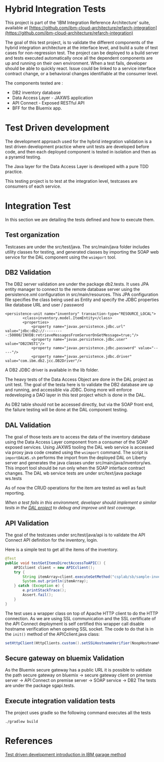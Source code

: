 # Hybrid Integration Tests
This project is part of the 'IBM Integration Reference Architecture' suite, available at [https://github.com/ibm-cloud-architecture/refarch-integration](https://github.com/ibm-cloud-architecture/refarch-integration)

The goal of this test project, is to validate the different components of the hybrid integration architecture at the interface level, and build a suite of test cases for non-regression test. The project can be deployed to a build server and tests executed automatically once all the dependent components are up and running on their own environment. When a test fails, developer should be able to quickly react. Issue could be linked to a service interface contract change, or a behavioral changes identifiable at the consumer level.

The components tested are :
* DB2 inventory database
* Data Access Layer - JAXWS application
* API Connect - Exposed RESTful API
* BFF for the Bluemix app.

# Test Driven development
The development approach used for the hybrid integration validation is a test driven development practice where unit tests are developed before code, and then each deployed component is tested in isolation and then as a pyramid testing.

The Java layer for the Data Access Layer is developed with a pure TDD practice.

This testing  project is to test at the integration level, testcases are consumers of each service.

# Integration Test 
In this section we are detailing the tests defined and how to execute them.
## Test organization
Testcases are under the src/test/java. The src/main/java folder includes utility classes for testing, and generated classes by importing the SOAP web service for the DAL component using the `wsimport` tool.

## DB2 Validation
The DB2 server validation are under the package db2.tests. It uses JPA entity manager to connect to the remote database server using the persistence.xml configuration in src/main/resources. This JPA configuration file specifies the class being used as Entity and specify the JDBC properties like database URL and user / password

```
<persistence-unit name="inventory" transaction-type="RESOURCE_LOCAL">
		<class>inventory.model.ItemEntity</class>
		<properties>
			<property name="javax.persistence.jdbc.url" value="jdbc:db2://---------:50000/INVDB:retrieveMessagesFromServerOnGetMessage=true;"/>
			<property name="javax.persistence.jdbc.user" value="DB2INST1"/>
			<property name="javax.persistence.jdbc.password" value="-----"/>
			<property name="javax.persistence.jdbc.driver" value="com.ibm.db2.jcc.DB2Driver"/>
```
A DB2 JDBC driver is available in the lib folder.

The heavy tests of the Data Access Object are done in the DAL project as unit test. The goal of the testa here is to validate the DB2 database are up and running, and accessible via JDBC. Doing more will enforce redeveloping a DAO layer in this test project which is done in the DAL.

As DB2 table should not be accessed directly, but via the SOAP front end, the failure testing will be done at the DAL component testing.

## DAL Validation
The goal of those tests are to access the data of the inventory database using the Data Access Layer component from a consumer of the SOAP exposed services. Using JAXWS tooling the DAL web service is accessed via proxy java code created using the ```wsimport``` command. The script is ```importDALWS.sh``` performs the import from the deployed DAL on Liberty server and generates the java classes under src/main/java/inventory/ws.
This import tool should be run only when the SOAP interface contract changes. The DAL wb service tests are under src/text/java package ws.tests

As of now the CRUD operations for the item are tested as well as fault reporting.

*When a test fails in this environment, developer should implement a similar tests in the [DAL project]() to debug and improve unit test coverage.*

## API Validation
The goal of the testcases under src/test/java/api is to validate the API Connect API definition for the inventory, login.

Here is a simple test to get all the items of the inventory.
```Java
@Test
public void testGetItemsDirectAccessToAPIC() {
	APICclient client = new APICclient();
	try {
		String itemArray=client.executeGetMethod("csplab/sb/sample-inventory-api/items", null);
		System.out.println(itemArray);
	} catch (Exception e) {
		e.printStackTrace();
		Assert.fail();
	}
}
```
The test uses a wrapper class on top of Apache HTTP client to do the HTTP connection. As we are using SSL communication and the SSL certificate of the API Connect deployment is self certified this wrapper call disable hostname verification when opening SSL socket. The code to do that is in the `init()` method of the APICclient.java class:
```Java
setHttpClient(HttpClients.custom().setSSLHostnameVerifier(NoopHostnameVerifier.INSTANCE).build());

```

## Secure gateway on bluemix Validation
As the Bluemix secure gateway has a public URL it is possible to valdiate the path secure gateway on bluemix -> secure gateway client on premise server -> API Connect on premise server -> SOAP service -> DB2
The tests are under the package sgapi.tests.

## Execute integration validation tests
The project uses gradle so the following command executes all the tests
```
./gradlew build
```

# References
[Test driven development introduction in IBM garage method](https://www.ibm.com/devops/method/content/code/practice_test_driven_development/)

